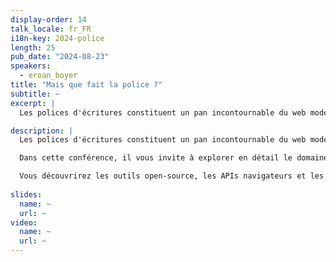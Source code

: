 ```yaml
---
display-order: 14
talk_locale: fr_FR
i18n-key: 2024-police
length: 25
pub_date: "2024-08-23"
speakers:
  - eroan_boyer
title: "Mais que fait la police ?"
subtitle: ~
excerpt: |
  Les polices d'écritures constituent un pan incontournable du web moderne. Faciles à intégrer, elles contribuent à forger l’identité visuelle d’un site, reflétant ses valeurs et son positionnement, qu’il soit dynamique, contemporain, sérieux ou plus informel. Toutefois, nos très chères webfonts dissimulent une réalité plus douloureuse : elles peuvent considérablement ralentir les performances d'un site, affectant ainsi l'expérience utilisateur (UX).

description: |
  Les polices d'écritures constituent un pan incontournable du web moderne. Faciles à intégrer, elles contribuent à forger l’identité visuelle d’un site, reflétant ses valeurs et son positionnement, qu’il soit dynamique, contemporain, sérieux ou plus informel. Toutefois, nos très chères webfonts dissimulent une réalité plus douloureuse : elles peuvent considérablement ralentir les performances d'un site, affectant ainsi l'expérience utilisateur (UX).

  Dans cette conférence, il vous invite à explorer en détail le domaine des polices de caractères. Il exposera les défis spécifiques que posent ces éléments sur les performances des sites et leur effet sur les Core Web Vitals. Il présentera également des stratégies d'optimisation éprouvées pour faire face à ces dégradations.

  Vous découvrirez les outils open-source, les APIs navigateurs et les standards HTML/CSS qui permettent d'optimiser l'utilisation des polices web, garantissant une intégration qui ne compromet pas la fluidité ni la rapidité de votre site.
  
slides:
  name: ~
  url: ~
video:
  name: ~
  url: ~
---
```

